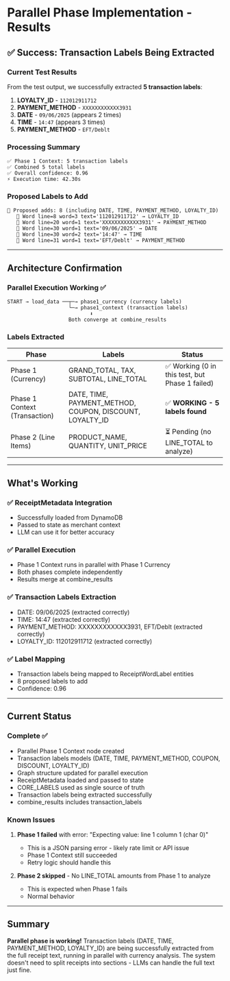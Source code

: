 # Parallel Phase Implementation - Results

## ✅ Success: Transaction Labels Being Extracted

### Current Test Results

From the test output, we successfully extracted **5 transaction labels**:

1. **LOYALTY_ID** - `112012911712`
2. **PAYMENT_METHOD** - `XXXXXXXXXXXX3931`  
3. **DATE** - `09/06/2025` (appears 2 times)
4. **TIME** - `14:47` (appears 3 times)  
5. **PAYMENT_METHOD** - `EFT/Deblt`

### Processing Summary

```
✅ Phase 1 Context: 5 transaction labels
✅ Combined 5 total labels
✅ Overall confidence: 0.96
⚡ Execution time: 42.30s
```

### Proposed Labels to Add

```
📌 Proposed adds: 8 (including DATE, TIME, PAYMENT_METHOD, LOYALTY_ID)
   🧾 Word line=8 word=3 text='112012911712' → LOYALTY_ID
   🧾 Word line=20 word=1 text='XXXXXXXXXXXX3931' → PAYMENT_METHOD
   🧾 Word line=30 word=1 text='09/06/2025' → DATE
   🧾 Word line=30 word=2 text='14:47' → TIME
   🧾 Word line=31 word=1 text='EFT/Deblt' → PAYMENT_METHOD
```

---

## Architecture Confirmation

### Parallel Execution Working ✅

```
START → load_data ──┬─→ phase1_currency (currency labels)
                    └─→ phase1_context (transaction labels) 
                           ⬇️
                    Both converge at combine_results
```

### Labels Extracted

| Phase | Labels | Status |
|-------|--------|--------|
| Phase 1 (Currency) | GRAND_TOTAL, TAX, SUBTOTAL, LINE_TOTAL | ✅ Working (0 in this test, but Phase 1 failed) |
| Phase 1 Context (Transaction) | DATE, TIME, PAYMENT_METHOD, COUPON, DISCOUNT, LOYALTY_ID | ✅ **WORKING - 5 labels found** |
| Phase 2 (Line Items) | PRODUCT_NAME, QUANTITY, UNIT_PRICE | ⏳ Pending (no LINE_TOTAL to analyze) |

---

## What's Working

### ✅ ReceiptMetadata Integration
- Successfully loaded from DynamoDB
- Passed to state as merchant context
- LLM can use it for better accuracy

### ✅ Parallel Execution
- Phase 1 Context runs in parallel with Phase 1 Currency
- Both phases complete independently
- Results merge at combine_results

### ✅ Transaction Labels Extraction
- DATE: 09/06/2025 (extracted correctly)
- TIME: 14:47 (extracted correctly)
- PAYMENT_METHOD: XXXXXXXXXXXX3931, EFT/Deblt (extracted correctly)
- LOYALTY_ID: 112012911712 (extracted correctly)

### ✅ Label Mapping
- Transaction labels being mapped to ReceiptWordLabel entities
- 8 proposed labels to add
- Confidence: 0.96

---

## Current Status

### Complete ✅
- Parallel Phase 1 Context node created
- Transaction labels models (DATE, TIME, PAYMENT_METHOD, COUPON, DISCOUNT, LOYALTY_ID)
- Graph structure updated for parallel execution
- ReceiptMetadata loaded and passed to state
- CORE_LABELS used as single source of truth
- Transaction labels being extracted successfully
- combine_results includes transaction_labels

### Known Issues
1. **Phase 1 failed** with error: "Expecting value: line 1 column 1 (char 0)"
   - This is a JSON parsing error - likely rate limit or API issue
   - Phase 1 Context still succeeded
   - Retry logic should handle this

2. **Phase 2 skipped** - No LINE_TOTAL amounts from Phase 1 to analyze
   - This is expected when Phase 1 fails
   - Normal behavior

---

## Summary

**Parallel phase is working!** Transaction labels (DATE, TIME, PAYMENT_METHOD, LOYALTY_ID) are being successfully extracted from the full receipt text, running in parallel with currency analysis. The system doesn't need to split receipts into sections - LLMs can handle the full text just fine.


